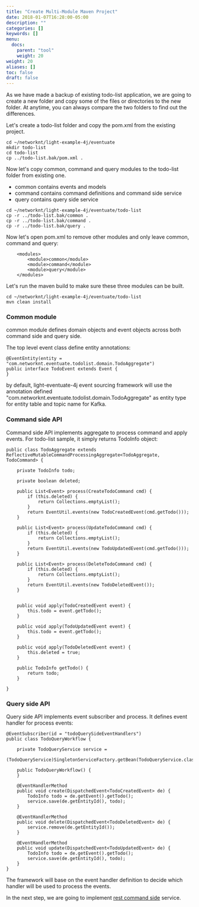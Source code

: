 ```yaml
---
title: "Create Multi-Module Maven Project"
date: 2018-01-07T16:28:00-05:00
description: ""
categories: []
keywords: []
menu:
  docs:
    parent: "tool"
    weight: 20
weight: 20
aliases: []
toc: false
draft: false
---
```


As we have made a backup of existing todo-list application, we are going to create
a new folder and copy some of the files or directories to the new folder. At anytime,
you can always compare the two folders to find out the differences.  

Let's create a todo-list folder and copy the pom.xml from the existing project.

```
cd ~/networknt/light-example-4j/eventuate
mkdir todo-list
cd todo-list
cp ../todo-list.bak/pom.xml .

```

Now let's copy common, command and query modules to the todo-list folder from existing
one.

- common contains events and models
- command contains command definitions and command side service
- query contains query side service
 

```
cd ~/networknt/light-example-4j/eventuate/todo-list
cp -r ../todo-list.bak/common .
cp -r ../todo-list.bak/command .
cp -r ../todo-list.bak/query .

```

Now let's open pom.xml to remove other modules and only leave common, command and query:

```
    <modules>
        <module>common</module>
        <module>command</module>
        <module>query</module>
    </modules>

```

Let's run the maven build to make sure these three modules can be built.

```
cd ~/networknt/light-example-4j/eventuate/todo-list
mvn clean install
```

### Common module

common module defines domain objects and event objects across both command side and 
query side.

The top level event class define entity annotations:

```
@EventEntity(entity = "com.networknt.eventuate.todolist.domain.TodoAggregate")
public interface TodoEvent extends Event {
}
```

by default, light-eventuate-4j event sourcing framework will use the annotation defined 
"com.networknt.eventuate.todolist.domain.TodoAggregate" as entity type for entity table and 
topic name for Kafka.


### Command side API

Command side API implements aggregate to process command and apply events. For todo-list 
sample, it simply returns TodoInfo object:

```
public class TodoAggregate extends ReflectiveMutableCommandProcessingAggregate<TodoAggregate, TodoCommand> {

    private TodoInfo todo;

    private boolean deleted;

    public List<Event> process(CreateTodoCommand cmd) {
        if (this.deleted) {
            return Collections.emptyList();
        }
        return EventUtil.events(new TodoCreatedEvent(cmd.getTodo()));
    }

    public List<Event> process(UpdateTodoCommand cmd) {
        if (this.deleted) {
            return Collections.emptyList();
        }
        return EventUtil.events(new TodoUpdatedEvent(cmd.getTodo()));
    }

    public List<Event> process(DeleteTodoCommand cmd) {
        if (this.deleted) {
            return Collections.emptyList();
        }
        return EventUtil.events(new TodoDeletedEvent());
    }


    public void apply(TodoCreatedEvent event) {
        this.todo = event.getTodo();
    }

    public void apply(TodoUpdatedEvent event) {
        this.todo = event.getTodo();
    }

    public void apply(TodoDeletedEvent event) {
        this.deleted = true;
    }

    public TodoInfo getTodo() {
        return todo;
    }

}

```

### Query side API

Query side API implements event subscriber and process. It defines event handler for process events:

```
@EventSubscriber(id = "todoQuerySideEventHandlers")
public class TodoQueryWorkflow {

    private TodoQueryService service =
            (TodoQueryService)SingletonServiceFactory.getBean(TodoQueryService.class);

    public TodoQueryWorkflow() {
    }

    @EventHandlerMethod
    public void create(DispatchedEvent<TodoCreatedEvent> de) {
        TodoInfo todo = de.getEvent().getTodo();
        service.save(de.getEntityId(), todo);
    }

    @EventHandlerMethod
    public void delete(DispatchedEvent<TodoDeletedEvent> de) {
        service.remove(de.getEntityId());
    }

    @EventHandlerMethod
    public void update(DispatchedEvent<TodoUpdatedEvent> de) {
        TodoInfo todo = de.getEvent().getTodo();
        service.save(de.getEntityId(), todo);
    }
}
```

The framework will base on the event handler definition to decide which handler will be used 
to process the events.

In the next step, we are going to implement [rest command side][] service. 

[rest command side]: /tutorial/eventuate/todo-list/rest-command/
